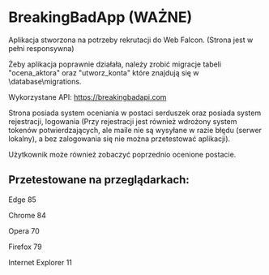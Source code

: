 # BreakingBadApp (WAŻNE)
Aplikacja stworzona na potrzeby rekrutacji do Web Falcon. (Strona jest w pełni responsywna)

Żeby aplikacja poprawnie działała, należy zrobić migracje tabeli "ocena_aktora" oraz "utworz_konta" które znajdują się w \database\migrations.

Wykorzystane API: https://breakingbadapi.com

Strona posiada system oceniania w postaci serduszek oraz posiada system rejestracji, logowania (Przy rejestracji jest również wdrożony system tokenów potwierdzających, ale maile nie są wysyłane w razie błędu (serwer lokalny), a bez zalogowania się nie można przetestować aplikacji).

Użytkownik może również zobaczyć poprzednio ocenione postacie.

## Przetestowane na przeglądarkach: 
Edge 85

Chrome 84

Opera 70

Firefox 79

Internet Explorer 11
